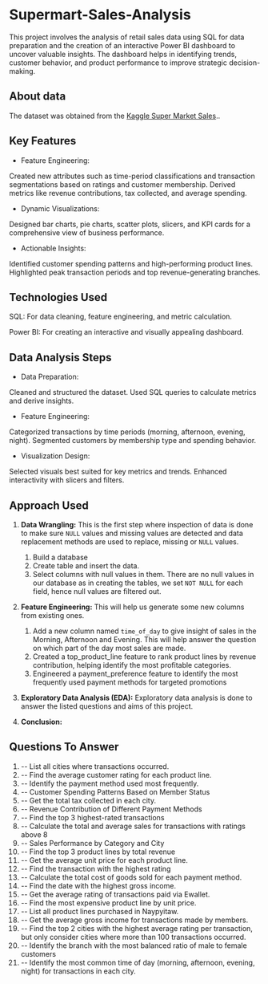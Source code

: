 # Supermart-Sales-Analysis
This project involves the analysis of retail sales data using SQL for data preparation and the creation of an interactive Power BI dashboard to uncover valuable insights. The dashboard helps in identifying trends, customer behavior, and product performance to improve strategic decision-making.



## About data
The dataset was obtained from the [Kaggle Super Market Sales](https://www.kaggle.com/datasets/arunjangir245/super-market-sales)..

## Key Features
- Feature Engineering:

Created new attributes such as time-period classifications and transaction segmentations based on ratings and customer membership.
Derived metrics like revenue contributions, tax collected, and average spending.
- Dynamic Visualizations:

Designed bar charts, pie charts, scatter plots, slicers, and KPI cards for a comprehensive view of business performance.

- Actionable Insights:

Identified customer spending patterns and high-performing product lines.
Highlighted peak transaction periods and top revenue-generating branches.

## Technologies Used
SQL: For data cleaning, feature engineering, and metric calculation.

Power BI: For creating an interactive and visually appealing dashboard.


## Data Analysis Steps
- Data Preparation:

Cleaned and structured the dataset.
Used SQL queries to calculate metrics and derive insights.

- Feature Engineering:

Categorized transactions by time periods (morning, afternoon, evening, night).
Segmented customers by membership type and spending behavior.

- Visualization Design:

Selected visuals best suited for key metrics and trends.
Enhanced interactivity with slicers and filters.

## Approach Used

1. **Data Wrangling:** This is the first step where inspection of data is done to make sure `NULL` values and missing values are detected and data replacement methods are used to replace, missing or `NULL` values.
   1. Build a database
   2. Create table and insert the data.
   3. Select columns with null values in them. There are no null values in our database as in creating the tables, we set `NOT NULL` for each field, hence null values are filtered out.

2. **Feature Engineering:** This will help us generate some new columns from existing ones.
   1. Add a new column named `time_of_day` to give insight of sales in the Morning, Afternoon and Evening. This will help answer the question on which part of the day most sales are made.
   2. Created a top_product_line feature to rank product lines by revenue contribution, helping identify the most profitable categories.
   3. Engineered a payment_preference feature to identify the most frequently used payment methods for targeted promotions
  


3. **Exploratory Data Analysis (EDA):** Exploratory data analysis is done to answer the listed questions and aims of this project.

4. **Conclusion:**

## Questions To Answer

1. --  List all cities where transactions occurred.
2. -- Find the average customer rating for each product line.
3. -- Identify the payment method used most frequently.
4. -- Customer Spending Patterns Based on Member Status
5. -- Get the total tax collected in each city.
6. -- Revenue Contribution of Different Payment Methods
7. -- Find the top 3 highest-rated transactions
8. -- Calculate the total and average sales for transactions with ratings above 8
9. -- Sales Performance by Category and City
10. --  Find the top 3 product lines by total revenue
11. -- Get the average unit price for each product line.
12. -- Find the transaction with the highest rating
13. -- Calculate the total cost of goods sold for each payment method.
14. -- Find the date with the highest gross income.
15. -- Get the average rating of transactions paid via Ewallet.
16. -- Find the most expensive product line by unit price.
17. -- List all product lines purchased in Naypyitaw.
18. -- Get the average gross income for transactions made by members.
19. -- Find the top 2 cities with the highest average rating per transaction, but only consider cities where more than 100 transactions occurred.
20. -- Identify the branch with the most balanced ratio of male to female customers
21. --  Identify the most common time of day (morning, afternoon, evening, night) for transactions in each city.
